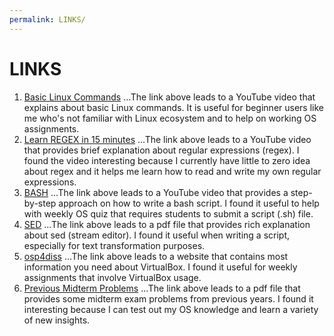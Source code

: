 ```yaml
---
permalink: LINKS/
---
```


# LINKS
1. [Basic Linux Commands](https://youtu.be/wBp0Rb-ZJak)
...The link above leads to a YouTube video that explains about basic Linux commands. It is useful for beginner users like me who's not familiar with Linux ecosystem and to help on working OS assignments.
2. [Learn REGEX in 15 minutes](https://youtu.be/bgBWp9EIlMM)
...The link above leads to a YouTube video that provides brief explanation about regular expressions (regex). I found the video interesting because I currently have little to zero idea about regex and it helps me learn how to read and write my own regular expressions.
3. [BASH](https://youtu.be/F-gskSl4pwQ)
...The link above leads to a YouTube video that provides a step-by-step approach on how to write a bash script. I found it useful to help with weekly OS quiz that requires students to submit a script (.sh) file.
4. [SED](https://www.gnu.org/software/sed/manual/sed.pdf)
...The link above leads to a pdf file that provides rich explanation about sed (stream editor). I found it useful when writing a script, especially for text transformation purposes.
5. [osp4diss](https://osp4diss.vlsm.org/)
...The link above leads to a website that contains most information you need about VirtualBox. I found it useful for weekly assignments that involve VirtualBox usage.
6. [Previous Midterm Problems](https://rms46.vlsm.org/2/196.pdf)
...The link above leads to a pdf file that provides some midterm exam problems from previous years. I found it interesting because I can test out my OS knowledge and learn a variety of new insights.
